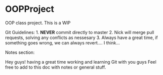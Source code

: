 # OOPProject

OOP class project. This is a WIP

Git Guidelines:
	1. **NEVER** commit directly to master
	2. Nick will merge pull requests, solving any conflicts as nessesary
	3. Always have a great time, if something goes wrong, we can always revert.... I think...
	

Notes section:

Hey guys! having a great time working and learning Git with you guys
Feel free to add to this doc with notes or general stuff. 
